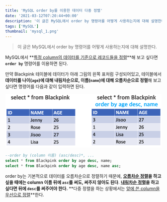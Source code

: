 ```yaml
---
title: 'MySQL order by를 이용한 데이터 다중 정렬'
date: '2021-03-12T07:20:44+00:00'
description: '이 글은 MySQL에서 order by 명령어를 어떻게 사용하는지에 대해 설명한다. '
tags: ['MySQL']
thumbnail: 'mysql_1.png'
---
```


> 이 글은 MySQL에서 order by 명령어를 어떻게 사용하는지에 대해 설명한다.

MySQL에서 **<u>특정 column의 데이터를 기준으로 레코드들을 정렬</u>**해 보고 싶다면 **`order by`** 명령어를 이용하면 된다.

만약 Blackpink 테이블에 데이터가 아래 그림의 왼쪽 표처럼 구성되어있고, 테이블에서 **데이터를 나이(`age`)에 대해 내림차순으로, 이름(`name`)에 대해 오름차순으로 정렬**해 보고 싶다면 명령어를 다음과 같이 입력하면 된다.

![mysql_1_1](mysql_1_1.png)

```sql
--order by (column 이름) (asc/desc)*, ...
select * from Blackpink order by age desc, name;
select * from Blackpink order by age desc, name asc;
```

order by는 기본적으로 데이터를 오름차순으로 정렬하기 때문에, **<u>오름차순 정렬</u>을 하고 싶을 때에는 column 이름 뒤에 `asc`를 써도, 써주지 않아도 된다**. **<u>내림차순 정렬</u>을 하고 싶다면 뒤에 `desc`를 써주어야 한다.** **다중 정렬을 하는 상황에서는 <u>앞에 쓴 column을 우선으로 정렬</u>**한다.
